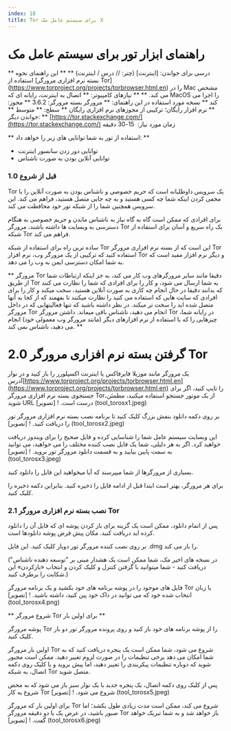 ```yaml
---
index: 18
title: Tor برای سیستم عامل مک X
---
```

# راهنمای ابزار تور برای سیستم عامل مک

** درسی برای خواندن: [اینترنت] (چتر: // درس / اینترنت) **
** این راهنمای نحوه استفاده از [بسته نرم افزاری مرورگر Tor] (https://www.torproject.org/projects/torbrowser.html.en) را در Mac مشخص می کند. **
** نیازهای کامپیوتر: ** اتصال به اینترنت، رایانه ای که MacOS را اجرا می کند
** نسخه مورد استفاده در این راهنمای: ** مرورگر بسته مرورگر: 3.6.2
** مجوز: ** نرم افزار رایگان؛ ترکیبی از مجوزهای نرم افزاری رایگان
** سطح: ** متوسط
** خواندن دیگر: ** [https://tor.stackexchange.com/](https://tor.stackexchange.com/)
زمان مورد نیاز:
 15-30 دقیقه

** استفاده از تور به شما توانایی های زیر را خواهد داد: **
- توانایی دور زدن سانسور اینترنت
- توانایی آنلاین بودن به صورت ناشناس

### 1.0 قبل از شروع

Tor یک سرویس داوطلبانه است که حریم خصوصی و ناشناس بودن به صورت آنلاین را با مخفی کردن اینکه شما چه کسی هستید و به چه جایی متصل هستید، فراهم می کند. این سرویس همچنین شما را از شبکه تور خود محافظت می کند.

برای افرادی که ممکن است گاه به گاه نیاز به ناشناس ماندن و حریم خصوصی به هنگام دسترسی به وبسایت ها داشته باشند، مرورگر Tor یک راه سریع و آسان برای استفاده از شبکه Tor فراهم می کند.

ساده ترین راه برای استفاده از شبکه Tor این است که از بسته نرم افزاری مرورگر Tor استفاده کنید که ترکیبی از یک مرورگر وب، نرم افزار Tor و دیگر نرم افزار مفید است که به شما امکان دسترسی ایمن به وب را می دهد.

** مرورگر Tor دقیقا مانند سایر مرورگرهای وب کار می کند، به جز اینکه ارتباطات شما از طریق Tor به شما ارسال می شود،  و کار را برای افرادی که شما را نظارت می کنند که بدانند دقیقا در حال انجام چه کاری به صورت آنلاین هستید، سخت میکند و کار را برای افرادی که سایت هایی که استفاده می کنید را نظارت میکنند تا بفهمند که از کجا به آنها متصل شده اید را سخت تر میکند. در نظر داشته باشید که تنها فعالیتهایی که در داخل مرورگر Tor انجام می دهید، ناشناس باقی میماند. داشتن مرورگر Tor در رایانه شما، چیزهایی را که با استفاده از نرم افزارهای دیگر (مانند مرورگر وب معمولی خود) انجام می دهید، ناشناس نمی کند. **

# 2.0 گرفتن بسته نرم افزاری مرورگر Tor

یک مرورگر مانند موزیلا فایرفاکس یا اینترنت اکسپلورر را باز کنید و در نوار آدرس[https://www.torproject.org/projects/torbrowser.html.en](https://www.torproject.org/projects/torbrowser.html.en) را تایپ کنید، اگر برای جستجوی بسته نرم افزاری مرورگر Tor،از یک موتور جستجو استفاده میکنید، مطمئن شوید URL درست است.
! [تصویر] (tool_torosx1.jpeg)

بر روی دکمه دانلود بنفش بزرگ کلیک کنید تا برنامه نصب بسته نرم افزاری مرورگر تور را دریافت کنید.
! [تصویر] (tool_torosx2.jpeg)

این وبسایت سیستم عامل شما را شناسایی کرده و فایل صحیح را برای ویندوز دریافت خواهید کرد. اگر به هر دلیلی، شما یک فایل نصب کننده مختلف را می خواهید، می توانید به سمت پایین بیایید و به قسمت دانلود مرورگر تور بروید.
! [تصویر] (tool_torosx3.jpeg)

بسیاری از مرورگرها از شما میپرسند که آیا میخواهید این فایل را دانلود کنید.

برای هر مرورگر، بهتر است ابتدا قبل از ادامه فایل را ذخیره کنید. بنابراین دکمه ذخیره را کلیک کنید.

### 2.1 نصب بسته نرم افزاری مرورگر Tor

پس از اتمام دانلود، ممکن است یک گزینه برای باز کردن پوشه ای که فایل آن را دانلود کرده اید دریافت کنید. مکان پیش فرض پوشه دانلودها است.

بر روی نصب کننده مرورگر تور دوبار کلیک کنید. این فایل .dmg را باز می کند.

(در نسخه های اخیر مک، شما ممکن است یک هشدار مبنی بر "توسعه دهنده ناشناس" دریافت کنید - شما میتوانید با گرفتن کنترل و کلیک کردن و انتخاب  «بازکردن» این شکایت را برطرف کنید.)

فایل های موجود را در پوشه برنامه های خود بکشید و یک برنامه مرورگر Tor با زبان انتخاب شده خود که می توانید در داک خود پین کنید، داشته باشید.
! [تصویر] (tool_torosx4.png)

** شروع مرورگر Tor برای اولین بار **

پوشه مرورگر Tor را از پوشه برنامه های خود باز کنید و روی پرونده مرورگر تور دو بار کلیک کنید.

اولین بار مرورگر Tor شروع می شود، شما ممکن است یک پنجره دریافت کنید که به شما امکان می دهد برخی تنظیمات را در صورت لزوم تغییر دهید. ممکن است مجبور شوید که دوباره تنظیمات پیکربندی را تغییر دهید، اما پیش بروید و با کلیک روی دکمه اتصال، به شبکه Tor متصل شوید.

پس از کلیک روی دکمه اتصال، یک پنجره جدید با یک نوار سبز باز می شود که به محض شروع به کار Tor شروع می شود.
! [تصویر] (tool_torosx5.jpeg)

برای اولین بار که مرورگر Tor شروع می کند، ممکن است مدت زیادی طول بکشد؛ اما صبور باشید، در عرض یک یا دو دقیقه مرورگر Tor باز خواهد شد و به شما تبریک خواهد گفت.
! [تصویر] (tool_torosx6.jpeg)